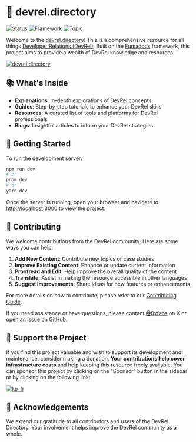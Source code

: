 # 🚀 devrel.directory

![Status](https://img.shields.io/badge/Status-In%20Development-yellow)
![Framework](https://img.shields.io/badge/Framework-Fumadocs-blue)
![Topic](https://img.shields.io/badge/Topic-Developer%20Relations-green)

Welcome to the [devrel.directory](https://devrel.directory)! This is a comprehensive resource for all things [Developer Relations (DevRel)](https://en.wikipedia.org/wiki/Developer_relations). Built on the [Fumadocs](https://github.com/fuma-nama/fumadocs) framework, this project aims to provide a wealth of DevRel knowledge and resources.

[![devrel.directory](https://github.com/user-attachments/assets/0b4802f5-2ea3-4db2-a534-a7cdeb984d50)](https://devrel.directory)

## 📚 What's Inside

- **Explanations**: In-depth explorations of DevRel concepts
- **Guides**: Step-by-step tutorials to enhance your DevRel skills
- **Resources**: A curated list of tools and platforms for DevRel professionals
- **Blogs**: Insightful articles to inform your DevRel strategies

## 🏁 Getting Started

To run the development server:

```bash
npm run dev
# or
pnpm dev
# or
yarn dev
```

Once the server is running, open your browser and navigate to <http://localhost:3000> to view the project.

## 🤝 Contributing

We welcome contributions from the DevRel community. Here are some ways you can help:

1. **Add New Content**: Contribute new topics or case studies
2. **Improve Existing Content**: Enhance or update current information
3. **Proofread and Edit**: Help improve the overall quality of the content
4. **Translate**: Assist in making the resource accessible in other languages
5. **Suggest Improvements**: Share ideas for new features or enhancements

For more details on how to contribute, please refer to our [Contributing Guide](content/docs/additional-resources/contributing.mdx).

If you need assistance or have questions, please contact [@0xfabs](https://x.com/0xfabs) on X or open an issue on GitHub.

## 💖 Support the Project

If you find this project valuable and wish to support its development and maintenance, consider making a donation. **Your contributions help cover infrastructure costs** and help keeping this resource freely available.
You can sponsor this project by clicking on the "Sponsor" button in the sidebar or by clicking on the following link:

[![ko-fi](https://ko-fi.com/img/githubbutton_sm.svg)](https://ko-fi.com/L4L6154CZH)

## 🙏 Acknowledgements

We extend our gratitude to all contributors and users of the DevRel Directory. Your involvement helps improve the DevRel community as a whole.
